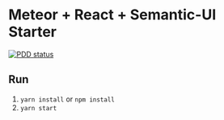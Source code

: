 # Meteor + React + Semantic-UI Starter

[![PDD status](http://www.0pdd.com/svg?name=alexpanov/meteor-react-semantic-ui-starter)](http://www.0pdd.com/p?name=alexpanov/meteor-react-semantic-ui-starter)

<!-- @todo Add more documentation -->
<!-- @todo Add Nightwatch configuration -->
## Run
1. `yarn install` or `npm install`
1. `yarn start`
